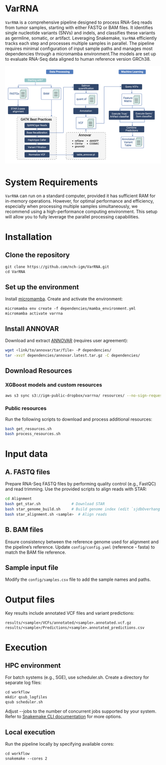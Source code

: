# VarRNA 


`VarRNA` is a comprehensive pipeline designed to process RNA-Seq reads from tumor samples, starting with either FASTQ or BAM files. It identifies single nucleotide variants (SNVs) and indels, and classifies these variants as germline, somatic, or artifact. Leveraging Snakemake, `VarRNA` efficiently tracks each step and processes multiple samples in parallel. The pipeline requires minimal configuration of input sample paths and manages most dependencies through a micromamba environment.The models are set up to evaluate RNA-Seq data aligned to human reference version GRCh38.


![Schematic](VarRNA-schematic.png)

System Requirements
======

`VarRNA` can run on a standard computer, provided it has sufficient RAM for in-memory operations. However, for optimal performance and efficiency, especially when processing multiple samples simultaneously, we recommend using a high-performance computing environment. This setup will allow you to fully leverage the parallel processing capabilities.


Installation
=====

## Clone the repository

```
git clone https://github.com/nch-igm/VarRNA.git
cd VarRNA
```

## Set up the environment
Install [micromamba](https://mamba.readthedocs.io/en/latest/installation/micromamba-installation.html). Create and activate the environment:

```
micromamba env create -f dependencies/mamba_environment.yml
micromamba activate varrna
```

## Install ANNOVAR

Download and extract [ANNOVAR](https://annovar.openbioinformatics.org/en/latest/user-guide/download/) (requires user agreement):

```bash
wget <link/to/annovar/tar/file> -P dependencies/
tar -xvzf dependencies/annovar.latest.tar.gz -C dependencies/
```

## Download Resources

### XGBoost models and custom resources
```bash
aws s3 sync s3://igm-public-dropbox/varrna/ resources/ --no-sign-request
```

### Public resources
Run the following scripts to download and process additional resources:
```bash
bash get_resources.sh
bash process_resources.sh
```


Input data
======

## A. FASTQ files
Prepare RNA-Seq FASTQ files by performing quality control (e.g., FastQC) and read trimming. Use the provided scripts to align reads with STAR:

```bash
cd Alignment
bash get_star.sh              # Download STAR
bash star_genome_build.sh     # Build genome index (edit `sjdbOverhang` if necessary)
bash star_alignment.sh <sample>  # Align reads
```


## B. BAM files

Ensure consistency between the reference genome used for alignment and the pipeline’s reference. Update `config/config.yaml` (reference - fasta) to match the BAM file reference.


## Sample input file

Modify the ```config/samples.csv``` file to add the sample names and paths.


Output files
======
Key results include annotated VCF files and variant predictions:
```
results/<sample>/VCFs/annotated/<sample>.annotated.vcf.gz
results/<sample>/Predictions/<sample>.annotated_predictions.csv
```

Execution
======

## HPC environment
For batch systems (e.g., SGE), use scheduler.sh. Create a directory for separate log files:

```
cd workflow
mkdir qsub_logfiles
qsub scheduler.sh
```
Adjust --jobs to the number of concurrent jobs supported by your system. Refer to [Snakemake CLI documentation](https://snakemake.readthedocs.io/en/stable/executing/cli.html) for more options.

## Local execution
Run the pipeline locally by specifying available cores:
```
cd workflow
snakemake --cores 2
```